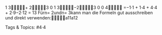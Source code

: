 1 3+ 23 0
1 3−23 0
0 4
=−1·1 + 1·4 + 4·4 + 2·9−2·12 = 13
Fürn= 2undn= 3kann man die Formeln gut ausschreiben und direkt verwenden:a11a12

   Tags & Topics:
   #4·4